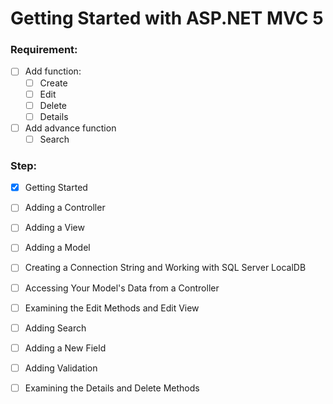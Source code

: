 # Getting Started with ASP.NET MVC 5

### Requirement:
- [ ] Add function:
  - [ ] Create
  - [ ] Edit
  - [ ] Delete
  - [ ] Details
- [ ] Add advance function
  - [ ] Search

### Step:
- [x] Getting Started
- [ ] Adding a Controller
- [ ] Adding a View
- [ ] Adding a Model
- [ ] Creating a Connection String and Working with SQL Server LocalDB
- [ ] Accessing Your Model's Data from a Controller
- [ ] Examining the Edit Methods and Edit View
- [ ] Adding Search
- [ ] Adding a New Field
- [ ] Adding Validation
- [ ] Examining the Details and Delete Methods








